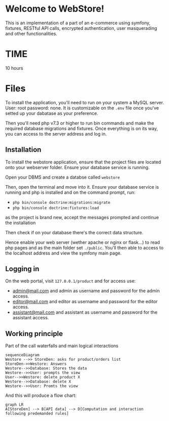 # Welcome to WebStore!

This is an implementation of a part of an e-commerce using symfony, fixtures, RESTful API calls, encrypted authentication, user masquerading and other functionalities.

# TIME
10 hours

# Files

To install the application, you'll need to run on your system a MySQL server. User: root password: none. It is customizable on the `.env` file once you've setted up your dabatase as your preference.

Then you'll need php v7.3 or higher to run bin commands and make the required database migrations and fixtures. Once everything is on its way, you can access to the server address and log in.

## Installation

To install the webstore application, ensure that the project files are located onto your webserver folder. Ensure your database service is running.

Open your DBMS and create a databse called `webstore`

Then, open the terminal and move into it. Ensure your database service is running and php is installed and on the command prompt, run:

- `php bin/console doctrine:migrations:migrate`
- `php bin/console doctrine:fixtures:load`

as the project is brand new, accept the messages prompted and continue the installation

Then check if on your database there's the correct data structure.

Hence enable your web server (wether apache or nginx or flask...) to read php pages and as the main folder set `./public`. You'll then able to access to the localhost address and view the symfony main page.

## Logging in

On the web portal, visit `127.0.0.1/product` and for access use:

- admin@mail.com and admin as username and password for the admin access.
- editor@mail.com and editor as username and password for the editor access.
- assistant@mail.com and assistant as username and password for the assistant access.

## Working principle

Part of the call waterfalls and main logical interactions

```mermaid
sequenceDiagram
Westore -->> StoreDen: asks for product/orders list
StoreDen->>Westore: Answers
Westore-->>Database: Stores the data
Westore-->>User: prompts the view
User-->>Westore: delete product X
Westore-->>Database: delete X
Westore-->>User: Promts the view
```

And this will produce a flow chart:

```mermaid
graph LR
A[StoreDen] --> B[API data] --> D[Computation and interaction following predemanded rules]
```

